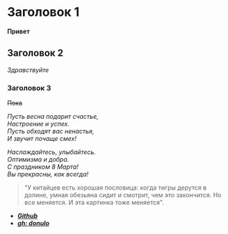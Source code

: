 # Заголовок 1 #
**Привет** 
## Заголовок 2 ##
*Здравствуйте*
### Заголовок 3 ###
~~Пока~~

*Пусть весна подарит счастье,*<br/>
*Настроение и успех.*<br/>
*Пусть обходят вас ненастья,*<br/>
*И звучит почаще смех!*

*Наслаждайтесь, улыбайтесь.*<br/>
*Оптимизма и добра.*<br/>
*С праздником 8 Марта!*<br/>
*Вы прекрасны, как всегда!*<br/>

>"У китайцев есть хорошая пословица: когда тигры дерутся в долине, умная обезьяна сидит и смотрит, чем это закончится. Но все меняется. И эта картинка тоже меняется".

- [***Github***](https://github.com)
- [***gh: donulo***](https://github.com/donulo)
